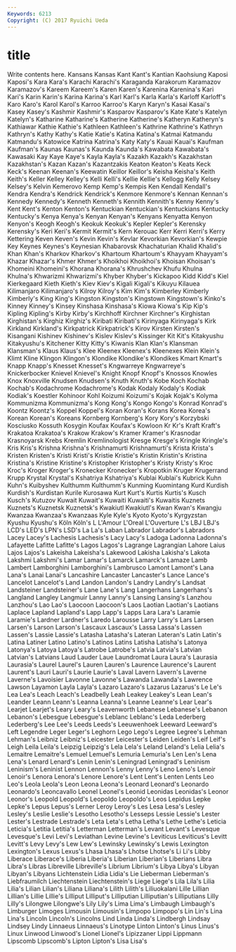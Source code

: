 ```yaml
---
Keywords: 6213 
Copyright: (C) 2017 Ryuichi Ueda
---
```


# title

Write contents here.
Kansans Kansas Kant Kant's Kantian Kaohsiung Kaposi Kaposi's Kara Kara's
Karachi Karachi's Karaganda Karakorum Karamazov Karamazov's Kareem Kareem's Karen Karen's
Karenina Karenina's Kari Kari's Karin Karin's Karina Karina's Karl Karl's
Karla Karla's Karloff Karloff's Karo Karo's Karol Karol's Karroo Karroo's
Karyn Karyn's Kasai Kasai's Kasey Kasey's Kashmir Kashmir's Kasparov Kasparov's
Kate Kate's Katelyn Katelyn's Katharine Katharine's Katherine Katherine's Katheryn Katheryn's
Kathiawar Kathie Kathie's Kathleen Kathleen's Kathrine Kathrine's Kathryn Kathryn's Kathy
Kathy's Katie Katie's Katina Katina's Katmai Katmandu Katmandu's Katowice Katrina
Katrina's Katy Katy's Kauai Kauai's Kaufman Kaufman's Kaunas Kaunas's Kaunda
Kaunda's Kawabata Kawabata's Kawasaki Kay Kaye Kaye's Kayla Kayla's Kazakh
Kazakh's Kazakhstan Kazakhstan's Kazan Kazan's Kazantzakis Keaton Keaton's Keats Keck
Keck's Keenan Keenan's Keewatin Keillor Keillor's Keisha Keisha's Keith Keith's
Keller Kelley Kelley's Kelli Kelli's Kellie Kellie's Kellogg Kelly Kelsey
Kelsey's Kelvin Kemerovo Kemp Kemp's Kempis Ken Kendall Kendall's Kendra
Kendra's Kendrick Kendrick's Kenmore Kenmore's Kennan Kennan's Kennedy Kennedy's Kenneth
Kenneth's Kennith Kennith's Kenny Kenny's Kent Kent's Kenton Kenton's Kentuckian
Kentuckian's Kentuckians Kentucky Kentucky's Kenya Kenya's Kenyan Kenyan's Kenyans Kenyatta
Kenyon Kenyon's Keogh Keogh's Keokuk Keokuk's Kepler Kepler's Kerensky Kerensky's
Keri Keri's Kermit Kermit's Kern Kerouac Kerr Kerri Kerri's Kerry
Kettering Keven Keven's Kevin Kevin's Kevlar Kevorkian Kevorkian's Kewpie Key
Keynes Keynes's Keynesian Khabarovsk Khachaturian Khalid Khalid's Khan Khan's Kharkov
Kharkov's Khartoum Khartoum's Khayyam Khayyam's Khazar Khazar's Khmer Khmer's Khoikhoi
Khoikhoi's Khoisan Khoisan's Khomeini Khomeini's Khorana Khorana's Khrushchev Khufu Khulna
Khulna's Khwarizmi Khwarizmi's Khyber Khyber's Kickapoo Kidd Kidd's Kiel Kierkegaard
Kieth Kieth's Kiev Kiev's Kigali Kigali's Kikuyu Kilauea Kilimanjaro Kilimanjaro's
Kilroy Kilroy's Kim Kim's Kimberley Kimberly Kimberly's King King's Kingston
Kingston's Kingstown Kingstown's Kinko's Kinney Kinney's Kinsey Kinshasa Kinshasa's Kiowa
Kiowa's Kip Kip's Kipling Kipling's Kirby Kirby's Kirchhoff Kirchner Kirchner's
Kirghistan Kirghistan's Kirghiz Kirghiz's Kiribati Kiribati's Kirinyaga Kirinyaga's Kirk Kirkland
Kirkland's Kirkpatrick Kirkpatrick's Kirov Kirsten Kirsten's Kisangani Kishinev Kishinev's Kislev
Kislev's Kissinger Kit Kit's Kitakyushu Kitakyushu's Kitchener Kitty Kitty's Kiwanis
Klan Klan's Klansman Klansman's Klaus Klaus's Klee Kleenex Kleenex's Kleenexes
Klein Klein's Klimt Kline Klingon Klingon's Klondike Klondike's Klondikes Kmart
Kmart's Knapp Knapp's Knesset Knesset's Kngwarreye Kngwarreye's Knickerbocker Knievel Knievel's
Knight Knopf Knopf's Knossos Knowles Knox Knoxville Knudsen Knudsen's Knuth
Knuth's Kobe Koch Kochab Kochab's Kodachrome Kodachrome's Kodak Kodaly Kodaly's
Kodiak Kodiak's Koestler Kohinoor Kohl Koizumi Koizumi's Kojak Kojak's Kolyma
Kommunizma Kommunizma's Kong Kong's Kongo Kongo's Konrad Konrad's Koontz Koontz's
Koppel Koppel's Koran Koran's Korans Korea Korea's Korean Korean's Koreans
Kornberg Kornberg's Kory Kory's Korzybski Kosciusko Kossuth Kosygin Koufax Koufax's
Kowloon Kr Kr's Kraft Kraft's Krakatoa Krakatoa's Krakow Krakow's Kramer
Kramer's Krasnodar Krasnoyarsk Krebs Kremlin Kremlinologist Kresge Kresge's Kringle Kringle's
Kris Kris's Krishna Krishna's Krishnamurti Krishnamurti's Krista Krista's Kristen Kristen's
Kristi Kristi's Kristie Kristie's Kristin Kristin's Kristina Kristina's Kristine Kristine's
Kristopher Kristopher's Kristy Kristy's Kroc Kroc's Kroger Kroger's Kronecker Kronecker's
Kropotkin Kruger Krugerrand Krupp Krystal Krystal's Kshatriya Kshatriya's Kublai Kublai's
Kubrick Kuhn Kuhn's Kuibyshev Kulthumm Kulthumm's Kunming Kuomintang Kurd Kurdish
Kurdish's Kurdistan Kurile Kurosawa Kurt Kurt's Kurtis Kurtis's Kusch Kusch's
Kutuzov Kuwait Kuwait's Kuwaiti Kuwaiti's Kuwaitis Kuznets Kuznets's Kuznetsk Kuznetsk's
Kwakiutl Kwakiutl's Kwan Kwan's Kwangju Kwanzaa Kwanzaa's Kwanzaas Kyle Kyle's
Kyoto Kyoto's Kyrgyzstan Kyushu Kyushu's Köln Köln's L L'Amour L'Oreal
L'Ouverture L's LBJ LBJ's LCD's LED's LPN's LSD's La La's
Laban Labrador Labrador's Labradors Lacey Lacey's Lachesis Lachesis's Lacy Lacy's
Ladoga Ladonna Ladonna's Lafayette Lafitte Lafitte's Lagos Lagos's Lagrange Lagrangian
Lahore Laius Lajos Lajos's Lakeisha Lakeisha's Lakewood Lakisha Lakisha's Lakota
Lakshmi Lakshmi's Lamar Lamar's Lamarck Lamarck's Lamaze Lamb Lambert Lamborghini
Lamborghini's Lambrusco Lamont Lamont's Lana Lana's Lanai Lanai's Lancashire Lancaster
Lancaster's Lance Lance's Lancelot Lancelot's Land Landon Landon's Landry Landry's
Landsat Landsteiner Landsteiner's Lane Lane's Lang Langerhans Langerhans's Langland Langley
Langmuir Lanny Lanny's Lansing Lansing's Lanzhou Lanzhou's Lao Lao's Laocoon
Laocoon's Laos Laotian Laotian's Laotians Laplace Lapland Lapland's Lapp Lapp's
Lapps Lara Lara's Laramie Laramie's Lardner Lardner's Laredo Larousse Larry
Larry's Lars Larsen Larsen's Larson Larson's Lascaux Lascaux's Lassa Lassa's
Lassen Lassen's Lassie Lassie's Latasha Latasha's Lateran Lateran's Latin Latin's
Latina Latiner Latino Latino's Latinos Latins Latisha Latisha's Latonya Latonya's
Latoya Latoya's Latrobe Latrobe's Latvia Latvia's Latvian Latvian's Latvians Laud
Lauder Laue Laundromat Laura Laura's Laurasia Laurasia's Laurel Laurel's Lauren
Lauren's Laurence Laurence's Laurent Laurent's Lauri Lauri's Laurie Laurie's Laval
Lavern Lavern's Laverne Laverne's Lavoisier Lavonne Lavonne's Lawanda Lawanda's Lawrence
Lawson Layamon Layla Layla's Lazaro Lazaro's Lazarus Lazarus's Le Le's
Lea Lea's Leach Leach's Leadbelly Leah Leakey Leakey's Lean Lean's
Leander Leann Leann's Leanna Leanna's Leanne Leanne's Lear Lear's Learjet
Learjet's Leary Leary's Leavenworth Lebanese Lebanese's Lebanon Lebanon's Lebesgue Lebesgue's
Leblanc Leblanc's Leda Lederberg Lederberg's Lee Lee's Leeds Leeds's Leeuwenhoek
Leeward Leeward's Left Legendre Leger Leger's Leghorn Lego Lego's Legree
Legree's Lehman Lehman's Leibniz Leibniz's Leicester Leicester's Leiden Leiden's Leif
Leif's Leigh Leila Leila's Leipzig Leipzig's Lela Lela's Leland Leland's
Lelia Lelia's Lemaitre Lemaitre's Lemuel Lemuel's Lemuria Lemuria's Len Len's
Lena Lena's Lenard Lenard's Lenin Lenin's Leningrad Leningrad's Leninism Leninism's
Leninist Lennon Lennon's Lenny Lenny's Leno Leno's Lenoir Lenoir's Lenora
Lenora's Lenore Lenore's Lent Lent's Lenten Lents Leo Leo's Leola
Leola's Leon Leona Leona's Leonard Leonard's Leonardo Leonardo's Leoncavallo Leonel
Leonel's Leonid Leonidas Leonidas's Leonor Leonor's Leopold Leopold's Leopoldo Leopoldo's
Leos Lepidus Lepke Lepke's Lepus Lepus's Lerner Leroy Leroy's Les
Lesa Lesa's Lesley Lesley's Leslie Leslie's Lesotho Lesotho's Lesseps Lessie
Lessie's Lester Lester's Lestrade Lestrade's Leta Leta's Letha Letha's Lethe
Lethe's Leticia Leticia's Letitia Letitia's Letterman Letterman's Levant Levant's Levesque
Levesque's Levi Levi's Leviathan Levine Levine's Leviticus Leviticus's Levitt Levitt's
Levy Levy's Lew Lew's Lewinsky Lewinsky's Lewis Lexington Lexington's Lexus
Lexus's Lhasa Lhasa's Lhotse Lhotse's Li Li's Libby Liberace Liberace's
Liberia Liberia's Liberian Liberian's Liberians Libra Libra's Libras Libreville Libreville's
Librium Librium's Libya Libya's Libyan Libyan's Libyans Lichtenstein Lidia Lidia's
Lie Lieberman Lieberman's Liebfraumilch Liechtenstein Liechtenstein's Liege Liege's Lila Lila's
Lilia Lilia's Lilian Lilian's Liliana Liliana's Lilith Lilith's Liliuokalani Lille
Lillian Lillian's Lillie Lillie's Lilliput Lilliput's Lilliputian Lilliputian's Lilliputians Lilly
Lilly's Lilongwe Lilongwe's Lily Lily's Lima Lima's Limbaugh Limbaugh's Limburger
Limoges Limousin Limousin's Limpopo Limpopo's Lin Lin's Lina Lina's Lincoln
Lincoln's Lincolns Lind Linda Linda's Lindbergh Lindsay Lindsey Lindy Linnaeus
Linnaeus's Linotype Linton Linton's Linus Linus's Linux Linwood Linwood's Lionel
Lionel's Lipizzaner Lippi Lippmann Lipscomb Lipscomb's Lipton Lipton's Lisa Lisa's
